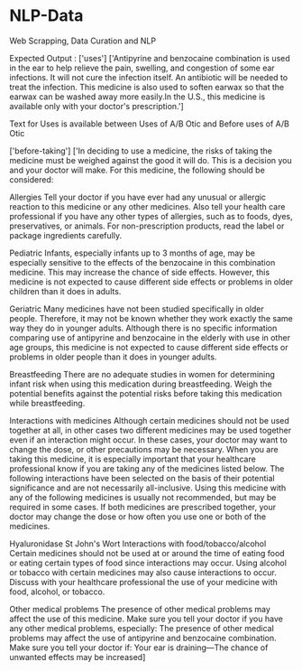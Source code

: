 # NLP-Data
Web Scrapping, Data Curation and NLP 



Expected Output : ['uses'] ['Antipyrine and benzocaine combination is used in the ear to help relieve the pain, swelling, and congestion of some ear infections. It will not cure the infection itself. An antibiotic will be needed to treat the infection. This medicine is also used to soften earwax so that the earwax can be washed away more easily.In the U.S., this medicine is available only with your doctor's prescription.']

Text for Uses is available between Uses of A/B Otic and Before uses of A/B Otic



['before-taking'] ['In deciding to use a medicine, the risks of taking the medicine must be weighed against the good it will do. This is a decision you and your doctor will make. For this medicine, the following should be considered:

Allergies
Tell your doctor if you have ever had any unusual or allergic reaction to this medicine or any other medicines. Also tell your health care professional if you have any other types of allergies, such as to foods, dyes, preservatives, or animals. For non-prescription products, read the label or package ingredients carefully.

Pediatric
Infants, especially infants up to 3 months of age, may be especially sensitive to the effects of the benzocaine in this combination medicine. This may increase the chance of side effects. However, this medicine is not expected to cause different side effects or problems in older children than it does in adults.

Geriatric
Many medicines have not been studied specifically in older people. Therefore, it may not be known whether they work exactly the same way they do in younger adults. Although there is no specific information comparing use of antipyrine and benzocaine in the elderly with use in other age groups, this medicine is not expected to cause different side effects or problems in older people than it does in younger adults.

Breastfeeding
There are no adequate studies in women for determining infant risk when using this medication during breastfeeding. Weigh the potential benefits against the potential risks before taking this medication while breastfeeding.

Interactions with medicines
Although certain medicines should not be used together at all, in other cases two different medicines may be used together even if an interaction might occur. In these cases, your doctor may want to change the dose, or other precautions may be necessary. When you are taking this medicine, it is especially important that your healthcare professional know if you are taking any of the medicines listed below. The following interactions have been selected on the basis of their potential significance and are not necessarily all-inclusive.
Using this medicine with any of the following medicines is usually not recommended, but may be required in some cases. If both medicines are prescribed together, your doctor may change the dose or how often you use one or both of the medicines.

Hyaluronidase
St John's Wort
Interactions with food/tobacco/alcohol
Certain medicines should not be used at or around the time of eating food or eating certain types of food since interactions may occur. Using alcohol or tobacco with certain medicines may also cause interactions to occur. Discuss with your healthcare professional the use of your medicine with food, alcohol, or tobacco.

Other medical problems
The presence of other medical problems may affect the use of this medicine. Make sure you tell your doctor if you have any other medical problems, especially:
The presence of other medical problems may affect the use of antipyrine and benzocaine combination. Make sure you tell your doctor if:
Your ear is draining—The chance of unwanted effects may be increased]

